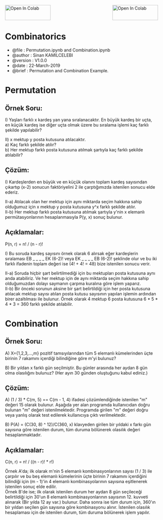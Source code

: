 <a href="https://colab.research.google.com/github/sinankamilcelebi/Combinatorics/blob/master/Permutation.ipynb">
<img src="https://colab.research.google.com/assets/colab-badge.svg" width="150" height="50" alt="Open In Colab" title = "Permutation" align="left"/>
</a>

<a href="https://colab.research.google.com/github/sinankamilcelebi/Combinatorics/blob/master/Combination.ipynb">
<img src="https://colab.research.google.com/assets/colab-badge.svg" width="150" height="50" alt="Open In Colab" title = "Combination" align="right"/>
</a>

<br><br>

# Combinatorics

* @file : Permutation.ipynb and Combination.ipynb
* @author : Sinan KAMILCELEBI
* @version : V1.0.0
* @date : 22-March-2019
* @brief : Permutation and Combination Example.

# Permutation

## Örnek Soru:
I) Yaşları farklı x kardeş yan yana sıralanacaktır. En büyük kardeş bir uçta, en küçük kardeş ise diğer uçta olmak üzere bu sıralama işlemi kaç farklı şekilde yapılabilir?

II) x mektup y posta kutusuna atılacaktır.  
a) Kaç farklı şekilde atılır?  
b) Her mektup farklı posta kutusuna atılmak şartıyla kaç farklı şekilde atılabilir?

## Çözüm:
I) Kardeşlerden en büyük ve en küçük olanını toplam kardeş sayısından çıkartıp (x-2) sonucun faktöriyelini 2 ile çarptığımızda istenilen sonucu elde ederiz.

II-a) Atılacak olan her mektup için aynı miktarda seçim hakkına sahip olduğumuz için x mektup y posta kutusuna y^x farklı şekilde atılır.  
II-b) Her mektup farklı posta kutusuna atılmak şartıyla y'nin x elemanlı permütasyonlarının hesaplanmasıyla P(y, x) sonuç bulunur.

## Açıklamalar:
P(n, r) = n! / (n - r)!

I) Bu soruda kardeş sayısını örnek olarak 6 alırsak eğer kardeşlerin sıralaması EB _ _ _ _ EK (6-2)! veya EK _ _ _ _ EB (6-2)! şeklinde olur ve bu iki farklı ifadenin toplam değeri ise (4! + 4! = 48) bize istenilen sonucu verir.

II-a) Soruda hiçbir şart belirtilmediği için bu mektupları posta kutusuna aynı anda atabiliriz. Ve her mektup için de aynı miktarda seçim hakkına sahip olduğumuzdan dolayı saymanın çarpma kuralına göre işlem yaparız.  
II-b) Bir önceki sorunun aksine bir şart belirtildiği için her posta kutusuna atılacak mektup sayısı atılan posta kutusu sayısının yapılan işlemin ardından birer azaltılması ile bulunur. Örnek olarak 4 mektup 6 posta kutusuna 6 * 5 * 4 * 3 = 360 farklı şekilde atılabilir.

# Combination

## Örnek Soru:
A) X={1,2,3,...,m} pozitif tamsıyılarından tüm 5 elemanlı kümelerinden üçte birinin 7 rakamını içerdiği bilindiğine göre m'yi bulunuz?

B) Bir yıldan x farklı gün seçilmiştir. Bu günler arasında her aydan 8 gün olma olasılığını bulunuz? (Her ayın 30 günden oluştuğunu kabul ediniz.)

## Çözüm:
A) (1 / 3) * C(m, 5) == C(m - 1, 4) ifadesi çözümlendiğinde istenilen "m" değeri 15 olarak bulunur. Aşağıda yer alan programda kullanıcıdan doğru bulunan "m" değeri istenilmektedir. Programda girilen "m" değeri doğru veya yanlış olarak test edilerek kullanıcıya çıktı verilmektedir.

B) P(A) = (C(30, 8) ^ 12)/C(360, x) klavyeden girilen bir yıldaki x farkı gün sayısına göre istenilen durum, tüm duruma bölünerek olasılık değeri hesaplanmaktadır.

## Açıklamalar:
C(n, r) = n! / ((n - r)! * r!)

Örnek A'da; ilk olarak m'nin 5 elemanlı kombinasyonlarının sayısı (1 / 3) ile çarpılır ve bu beş elemanlı kümelerinin üçte birinin 7 rakamını içerdiğini bilindiği için (m - 1)'in 4 elemanlı kombinasyolarının sayısına eşitlenerek istenilen sonuç elde edilir.  
Örnek B'de ise; ilk olarak istenilen durum her aydan 8 gün seçileceği belirtildiği için 30'un 8 elemanlı kombinasyonlarının sayısının 12. kuvveti alınarak (Bir yılda 12 ay var.) bulunur. Daha sonra ise tüm durum için, 360'ın bir yıldan seçilen gün sayısına göre kombinasyonu alınır. İstenilen olasılık hesaplaması için de istenilen durum, tüm duruma bölünerek işlem yapılır.
